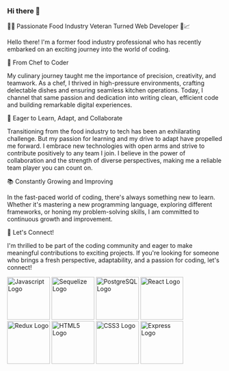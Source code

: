 ### Hi there 👋

👨‍💻 Passionate Food Industry Veteran Turned Web Developer 🍔📈

Hello there! I'm a former food industry professional who has recently embarked on an exciting journey into the world of coding. 

🥗 From Chef to Coder

My culinary journey taught me the importance of precision, creativity, and teamwork. As a chef, I thrived in high-pressure environments, crafting delectable dishes and ensuring seamless kitchen operations. Today, I channel that same passion and dedication into writing clean, efficient code and building remarkable digital experiences.

🚀 Eager to Learn, Adapt, and Collaborate

Transitioning from the food industry to tech has been an exhilarating challenge. But my passion for learning and my drive to adapt have propelled me forward. I embrace new technologies with open arms and strive to contribute positively to any team I join. I believe in the power of collaboration and the strength of diverse perspectives, making me a reliable team player you can count on.

📚 Constantly Growing and Improving

In the fast-paced world of coding, there's always something new to learn. Whether it's mastering a new programming language, exploring different frameworks, or honing my problem-solving skills, I am committed to continuous growth and improvement.

🥂 Let's Connect!

I'm thrilled to be part of the coding community and eager to make meaningful contributions to exciting projects. If you're looking for someone who brings a fresh perspective, adaptability, and a passion for coding, let's connect!

<img src="https://upload.wikimedia.org/wikipedia/commons/6/6a/JavaScript-logo.png" alt="Javascript Logo" width="100" height="100"/>
<img src="https://sequelize.org/img/logo.svg" alt="Sequelize Logo" width="100" height="100"/>
<img src="https://upload.wikimedia.org/wikipedia/commons/2/29/Postgresql_elephant.svg" alt="PostgreSQL Logo" width="100" height="100"/>
<img src="https://upload.wikimedia.org/wikipedia/commons/a/a7/React-icon.svg" alt="React Logo" width="100" height="100"/>
<img src="https://raw.githubusercontent.com/reduxjs/redux/master/logo/logo.png" alt="Redux Logo" width="100" height="100"/>
<img src="https://upload.wikimedia.org/wikipedia/commons/6/61/HTML5_logo_and_wordmark.svg" alt="HTML5 Logo" width="100" height="100"/>
<img src="https://upload.wikimedia.org/wikipedia/commons/d/d5/CSS3_logo_and_wordmark.svg" alt="CSS3 Logo" width="100" height="100"/>
<img src="https://upload.wikimedia.org/wikipedia/commons/6/64/Expressjs.png" alt="Express Logo" width="100" />
